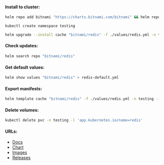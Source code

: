 #### Install to cluster:
```bash
helm repo add bitnami "https://charts.bitnami.com/bitnami" && helm repo update
```
```bash
kubectl create namespace testing
```
```bash
helm upgrade --install cache "bitnami/redis" -f ./values/redis.yml -n testing --version "18.19.2"
```

#### Check updates:
```bash
helm search repo "bitnami/redis"
```

#### Get default values:
```bash
helm show values "bitnami/redis" > redis-default.yml
```

#### Export manifests:
```bash
helm template cache "bitnami/redis" -f ./values/redis.yml -n testing --version "18.19.2" > redis-manifests.yml
```

#### Delete volumes:
```bash
kubectl delete pvc -n testing -l 'app.kubernetes.io/name=redis'
```

#### URLs:
- [Docs](https://redis.io/docs/)
- [Chart](https://github.com/bitnami/charts/tree/main/bitnami/redis)
- [Images](https://hub.docker.com/r/bitnami/redis/tags)
- [Releases](https://github.com/redis/redis/releases)
